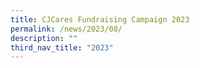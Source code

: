 ```yaml
---
title: CJCares Fundraising Campaign 2023
permalink: /news/2023/08/
description: ""
third_nav_title: "2023"
---
```

